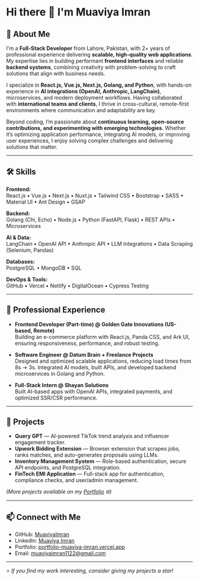 # Hi there 👋 I'm Muaviya Imran  

## 🚀 About Me  
I'm a **Full-Stack Developer** from Lahore, Pakistan, with 2+ years of professional experience delivering **scalable, high-quality web applications**. My expertise lies in building performant **frontend interfaces** and reliable **backend systems**, combining creativity with problem-solving to craft solutions that align with business needs.  

I specialize in **React.js, Vue.js, Next.js, Golang, and Python**, with hands-on experience in **AI integrations (OpenAI, Anthropic, LangChain)**, microservices, and modern deployment workflows. Having collaborated with **international teams and clients**, I thrive in cross-cultural, remote-first environments where communication and adaptability are key.  

Beyond coding, I’m passionate about **continuous learning, open-source contributions, and experimenting with emerging technologies**. Whether it’s optimizing application performance, integrating AI models, or improving user experiences, I enjoy solving complex challenges and delivering solutions that matter.  

---

## 🛠️ Skills  

**Frontend:**  
React.js • Vue.js • Next.js • Nuxt.js • Tailwind CSS • Bootstrap • SASS • Material UI • Ant Design • GSAP  

**Backend:**  
Golang (Chi, Echo) • Node.js • Python (FastAPI, Flask) • REST APIs • Microservices  

**AI & Data:**  
LangChain • OpenAI API • Anthropic API • LLM Integrations • Data Scraping (Selenium, Pandas)  

**Databases:**  
PostgreSQL • MongoDB • SQL  

**DevOps & Tools:**  
GitHub • Vercel • Netlify • DigitalOcean • Cypress Testing  

---

## 💼 Professional Experience  
- **Frontend Developer (Part-time) @ Golden Gate Innovations (US-based, Remote)**  
  Building an e-commerce platform with React.js, Panda CSS, and Ark UI, ensuring responsiveness, performance, and robust testing.  

- **Software Engineer @ Datum Brain + Freelance Projects**  
  Designed and optimized scalable applications, reducing load times from 8s → 3s. Integrated AI models, built APIs, and developed backend microservices in Golang and Python.  

- **Full-Stack Intern @ Shayan Solutions**  
  Built AI-based apps with OpenAI APIs, integrated payments, and optimized SSR/CSR performance.  

---

## 📌 Projects  

- **Query GPT** — AI-powered TikTok trend analysis and influencer engagement tracker.  
- **Upwork Bidding Extension** — Browser extension that scrapes jobs, ranks matches, and auto-generates proposals using LLMs.  
- **Inventory Management System** — Role-based authentication, secure API endpoints, and PostgreSQL integration.  
- **FinTech EMI Application** — Full-stack app for authentication, compliance checks, and user/admin management.  

*(More projects available on my [Portfolio](https://portfolio-muaviya-imran.vercel.app/) 🌐)*  

---

## 📫 Connect with Me  
- GitHub: [MuaviyaImran](https://github.com/MuaviyaImran)  
- LinkedIn: [Muaviya Imran](https://www.linkedin.com/in/muaviya-imran-4749a7215/)  
- Portfolio: [portfolio-muaviya-imran.vercel.app](https://portfolio-muaviya-imran.vercel.app/)  
- Email: muaviyaimran1122@gmail.com  

---

⭐️ *If you find my work interesting, consider giving my projects a star!*  
